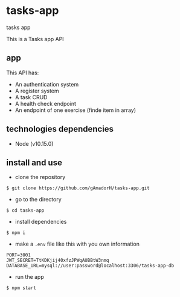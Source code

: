 # tasks-app
tasks app

This is a Tasks app API

## app

This API has:
- An authentication system
- A register system
- A task CRUD
- A health check endpoint
- An endpoint of one exercise (finde item in array)


## technologies dependencies

* Node (v10.15.0)

## install and use

* clone the repository
```
$ git clone https://github.com/gAmadorH/tasks-app.git
```

* go to the directory
```
$ cd tasks-app
```

* install dependencies
```
$ npm i
```

* make a `.env` file like this with you own information
```
PORT=3001
JWT_SECRET=TtKDKjij40xfzJPWqAUBBtW3nmq
DATABASE_URL=mysql://user:password@localhost:3306/tasks-app-db
```

* run the app
```
$ npm start
```